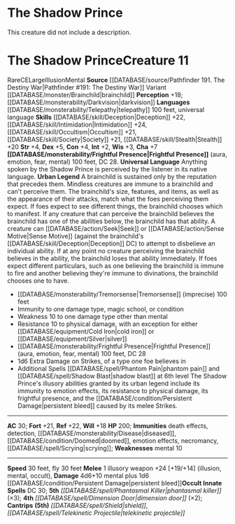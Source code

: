 ﻿---
ac: '30'
alignment: CE
all_resistance: null
burrow_speed: null
charisma: '+7'
climb_speed: null
constitution: '+4'
creature_ability:
- Frightful Presence
- Universal Language
- Urban Legend
creature_family: null
description: This creature did not include a description.
dexterity: '+5'
element: null
fly_speed: '30'
fortitude: '+21'
hardness: null
hp: '200'
id: '2559'
immunity:
- '[[DATABASE/trait/Death|death]] effects'
- '[[DATABASE/trait/Detection|detection]]'
- '[[DATABASE/monsterability/Disease|diseased]]'
- '[[DATABASE/condition/Doomed|doomed]]'
- '[[DATABASE/trait/Emotion|emotion]] effects'
- '[[DATABASE/trait/Necromancy|necromancy]]'
- '[[DATABASE/spell/Scrying|scrying]]'
intelligence: '+2'
land_speed: '30'
language:
- '[[DATABASE/monsterability/Telepathy|telepathy]] 100 feet'
- universal language
level: '11'
max_speed: '30'
name: The Shadow Prince
perception: '+18'
rarity: Rare
reflex: '+22'
resistance: null
rus_type_level: null
school: Illusion
sense:
- '[[DATABASE/monsterability/Darkvision|darkvision]]'
size: Large
skill:
- '[[DATABASE/skill/Deception|Deception]] +22'
- '[[DATABASE/skill/Intimidation|Intimidation]] +24'
- '[[DATABASE/skill/Occultism|Occultism]] +21'
- '[[DATABASE/skill/Society|Society]] +21'
- '[[DATABASE/skill/Stealth|Stealth]] +20'
source: '[[DATABASE/source/Pathfinder 191. The Destiny War|Pathfinder #191: The Destiny
  War]]'
speed:
- 30 feet
- fly 30 feet
spell:
- '[[DATABASE/spell/Dimension Door|Dimension Door]]'
- '[[DATABASE/spell/Phantasmal Killer|Phantasmal Killer]]'
- '[[DATABASE/spell/Shield|Shield]]'
- '[[DATABASE/spell/Telekinetic Projectile|Telekinetic Projectile]]'
strength: '+4'
strength_req: '4'
strongest_save:
- Reflex
swim_speed: null
trait:
- '[[DATABASE/trait/Illusion|Illusion]]'
- '[[DATABASE/trait/Mental|Mental]]'
- '[[DATABASE/trait/Rare|Rare]]'
type: Creature
vision: Darkvision
weakest_save:
- Will
weakness:
- '[[DATABASE/trait/Mental|mental]] 10'
will: '+18'
wisdom: '+3'

---
# The Shadow Prince

This creature did not include a description.

# The Shadow Prince<span class="item-type">Creature 11</span>

<span class="trait-rare item-trait">Rare</span><span class="trait-alignment item-trait">CE</span><span class="trait-size item-trait">Large</span><span class="item-trait">Illusion</span><span class="item-trait">Mental</span>
**Source** [[DATABASE/source/Pathfinder 191. The Destiny War|Pathfinder #191: The Destiny War]]
Variant [[DATABASE/monster/Brainchild|brainchild]] 
**Perception** +18; [[DATABASE/monsterability/Darkvision|darkvision]]
**Languages** [[DATABASE/monsterability/Telepathy|telepathy]] 100 feet, universal language
**Skills** [[DATABASE/skill/Deception|Deception]] +22, [[DATABASE/skill/Intimidation|Intimidation]] +24, [[DATABASE/skill/Occultism|Occultism]] +21, [[DATABASE/skill/Society|Society]] +21, [[DATABASE/skill/Stealth|Stealth]] +20
**Str** +4, **Dex** +5, **Con** +4, **Int** +2, **Wis** +3, **Cha** +7
**[[DATABASE/monsterability/Frightful Presence|Frightful Presence]]** (aura, emotion, fear, mental) 100 feet, DC 28.
**Universal Language** Anything spoken by the Shadow Prince is perceived by the listener in its native language.
**Urban Legend** A brainchild is sustained only by the reputation that precedes them. Mindless creatures are immune to a brainchild and can't perceive them. The brainchild's size, features, and items, as well as the appearance of their attacks, match what the foes perceiving them expect. If foes expect to see different things, the brainchild chooses which to manifest. If any creature that can perceive the brainchild believes the brainchild has one of the abilities below, the brainchild has that ability. A creature can [[DATABASE/action/Seek|Seek]] or [[DATABASE/action/Sense Motive|Sense Motive]] (against the brainchild's [[DATABASE/skill/Deception|Deception]] DC) to attempt to disbelieve an individual ability. If at any point no creature perceiving the brainchild believes in the ability, the brainchild loses that ability immediately. If foes expect different particulars, such as one believing the brainchild is immune to fire and another believing they're immune to divinations, the brainchild chooses one to have.

* [[DATABASE/monsterability/Tremorsense|Tremorsense]] (imprecise) 100 feet
* Immunity to one damage type, magic school, or condition
* Weakness 10 to one damage type other than mental
* Resistance 10 to physical damage, with an exception for either [[DATABASE/equipment/Cold Iron|cold iron]] or [[DATABASE/equipment/Silver|silver]]
* [[DATABASE/monsterability/Frightful Presence|Frightful Presence]] (aura, emotion, fear, mental) 100 feet, DC 28
* 1d6 Extra Damage on Strikes, of a type one foe believes in
* Additional Spells [[DATABASE/spell/Phantom Pain|phantom pain]] and [[DATABASE/spell/Shadow Blast|shadow blast]] at 6th level
The Shadow Prince's illusory abilities granted by its urban legend include its immunity to emotion effects, its resistance to physical damage, its frightful presence, and the [[DATABASE/condition/Persistent Damage|persistent bleed]] caused by its melee Strikes.

---
**AC** 30; **Fort** +21, **Ref** +22, **Will** +18
**HP** 200; **Immunities** death effects, detection, [[DATABASE/monsterability/Disease|diseased]], [[DATABASE/condition/Doomed|doomed]], emotion effects, necromancy, [[DATABASE/spell/Scrying|scrying]]; **Weaknesses** mental 10

---
**Speed** 30 feet, fly 30 feet
<span class="in-box-ability">**Melee** <span class="action-icon">1</span> illusory weapon +24 [+19/+14] (illusion, mental, occult), **Damage** 4d6+10 mental plus 1d6 [[DATABASE/condition/Persistent Damage|persistent bleed]]</span>**Occult Innate Spells** DC 30; **5th** _[[DATABASE/spell/Phantasmal Killer|phantasmal killer]]_ (×3); **4th** _[[DATABASE/spell/Dimension Door|dimension door]]_ (×2); **Cantrips** **(5th)** _[[DATABASE/spell/Shield|shield]]_, _[[DATABASE/spell/Telekinetic Projectile|telekinetic projectile]]_